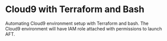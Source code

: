 # Cloud9 with Terraform and Bash

Automating Cloud9 environment setup with Terraform and bash. The Cloud9 environment will have IAM role attached with permissions to launch AFT.

